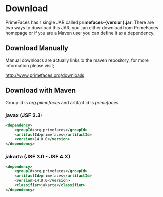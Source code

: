 # Download

PrimeFaces has a single JAR called **primefaces-{version}.jar**. There are two ways to download this
JAR, you can either download from PrimeFaces homepage or if you are a Maven user you can define
it as a dependency.

## Download Manually
Manual downloads are actually links to the maven repository, for more information please visit;

http://www.primefaces.org/downloads

## Download with Maven
Group id is _org.primefaces_ and artifact id is _primefaces._

### javax (JSF 2.3)

```xml
<dependency>
    <groupId>org.primefaces</groupId>
    <artifactId>primefaces</artifactId>
    <version>14.0.0</version>
</dependency>
```

### jakarta (JSF 3.0 - JSF 4.X)

```xml
<dependency>
    <groupId>org.primefaces</groupId>
    <artifactId>primefaces</artifactId>
    <version>14.0.0</version>
    <classifier>jakarta</classifier>
</dependency>
```